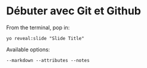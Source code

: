 
# Débuter avec Git et Github

From the terminal, pop in:

  ```yo reveal:slide "Slide Title"```

Available options:

 ```--markdown --attributes --notes```
